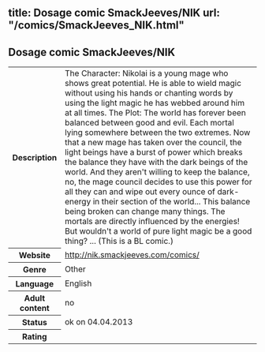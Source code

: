 title: Dosage comic SmackJeeves/NIK
url: "/comics/SmackJeeves_NIK.html"
---
Dosage comic SmackJeeves/NIK
-----------------------------------------

<table class="comicinfo">
<tr>
<th>Description</th><td>The Character: Nikolai is a young mage who shows great potential. He is able to wield magic without using his hands or chanting words by using the light magic he has webbed around him at all times. The Plot: The world has forever been balanced between good and evil. Each mortal lying somewhere between the two extremes. Now that a new mage has taken over the council, the light beings have a burst of power which breaks the balance they have with the dark beings of the world. And they aren't willing to keep the balance, no, the mage council decides to use this power for all they can and wipe out every ounce of dark-energy in their section of the world... This balance being broken can change many things. The mortals are directly influenced by the energies! But wouldn't a world of pure light magic be a good thing? ... (This is a BL comic.)</td>
</tr>
<tr>
<th>Website</th><td><a href="http://nik.smackjeeves.com/comics/">http://nik.smackjeeves.com/comics/</a></td>
</tr>
<tr>
<th>Genre</th><td>Other</td>
</tr>
<tr>
<th>Language</th><td>English</td>
</tr>
<tr>
<th>Adult content</th><td>no</td>
</tr>
<tr>
<th>Status</th><td>ok on 04.04.2013</td>
</tr>
<tr>
<th>Rating</th><td><div class="g-plusone" data-size="standard" data-annotation="bubble"
 data-href="http://nik.smackjeeves.com/comics/"></div></td>
</tr>
</table>
<script type="text/javascript">
  (function() {
    var po = document.createElement('script'); po.type = 'text/javascript'; po.async = true;
    po.src = 'https://apis.google.com/js/plusone.js';
    var s = document.getElementsByTagName('script')[0]; s.parentNode.insertBefore(po, s);
  })();
</script>
